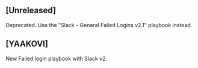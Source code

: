 ## [Unreleased]
Deprecated. Use the "Slack - General Failed Logins v2.1" playbook instead.

## [YAAKOVI]
New Failed login playbook with Slack v2.